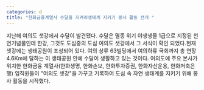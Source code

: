 ```yaml
---
categories: d
title: "한화금융계열사 수달을 지켜라생태계 지키기 봉사 활동 전개 "
---
```

지난해 여의도 샛강에서 수달이 발견됐다. 수달은 멸종 위기 야생생물 1급으로 지정된 천연기념물인데 한강, 그것도 도심중의 도심 여의도 샛강에서 그 서식이 확인 되었다.현재 샛강에는 생태공원이 조성되어 있다. 여의 상류 63빌딩에서 여의하류 국회까지 총 연장 4.6Km에 달하는 이 생태공원 안에 수달이 생활하고 있는 것이다. 여의도에 주요 본사가 위치한 한화금융 계열사(한화생명, 한화손보, 한화투자증권, 한화자산운용, 한화저축은행) 임직원들이 "여의도 샛강"을 가꾸고 기록하여 도심 속 자연 생태계를 지키기 위해 봉사 활동을 시작했다.